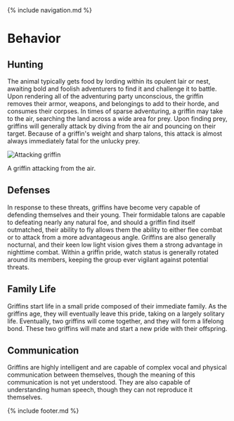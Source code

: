 {% include navigation.md %}

# Behavior

## Hunting

The animal typically gets food by lording within its opulent lair or nest, awaiting bold and foolish adventurers to find it and challenge it to battle. Upon rendering all of the adventuring party unconscious, the griffin removes their armor, weapons, and belongings to add to their horde, and consumes their corpses. In times of sparse adventuring, a griffin may take to the air, searching the land across a wide area for prey. Upon finding prey, griffins will generally attack by diving from the air and pouncing on their target. Because of a griffin's weight and sharp talons, this attack is almost always immediately fatal for the unlucky prey.

![Attacking griffin](https://slack-imgs.com/?c=1&o1=ro&url=https%3A%2F%2Fyt3.ggpht.com%2F-l9fqqNMXRJw%2FAAAAAAAAAAI%2FAAAAAAAAAAA%2FCLtM1rZXopo%2Fs900-c-k-no-mo-rj-c0xffffff%2Fphoto.jpg)

A griffin attacking from the air.

## Defenses

In response to these threats, griffins have become very capable of defending themselves and their young. Their formidable talons are capable to defeating nearly any natural foe, and should a griffin find itself outmatched, their ability to fly allows them the ability to either flee combat or to attack from a more advantageous angle. Griffins are also generally nocturnal, and their keen low light vision gives them a strong advantage in nighttime combat. Within a griffin pride, watch status is generally rotated around its members, keeping the group ever vigilant against potential threats.

## Family Life

Griffins start life in a small pride composed of their immediate family. As the griffins age, they will eventually leave this pride, taking on a largely solitary life. Eventually, two griffins will come together, and they will form a lifelong bond. These two griffins will mate and start a new pride with their offspring.

## Communication

Griffins are highly intelligent and are capable of complex vocal and physical communication between themselves, though the meaning of this communication is not yet understood. They are also capable of understanding human speech, though they can not reproduce it themselves.

{% include footer.md %}
